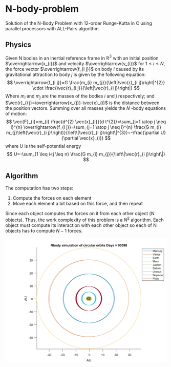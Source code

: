 # N-body-problem

Solution of the N-Body Problem with 12-order Runge-Kutta in C using parallel processors with ALL-Pairs algorithm.

## Physics
Given $\mathrm{N}$ bodies in an inertial reference frame in $\mathbb{R}^{3}$ with an initial position $\overrightarrow{x_{i}}$ and velocity $\overrightarrow{v_{i}}$ for $1 \leq i \leq N$, the force vector $\overrightarrow{f_{i j}}$ on body $i$ caused by its gravitational attraction to body $j$ is given by the following equation:
$$
\overrightarrow{f_{i j}}=G \frac{m_{i} m_{j}}{\left|\vec{r}_{i j}\right|^{2}} \cdot \frac{\vec{r}_{i j}}{\left|\vec{r}_{i j}\right|}
$$
Where $m_{i}$ and $m_{j}$ are the masses of the bodies $i$ and $j$ respectively; and $\vec{r}_{i j}=\overrightarrow{x_{j}}-\vec{x}_{i}$ is the distance between the position vectors.
Summing over all masses yields the $N$ -body equations of motion:
$$
\vec{F}_{i}=m_{i} \frac{d^{2} \vec{x}_{i}}{d t^{2}}=\sum_{j=1 \atop j \neq i}^{n} \overrightarrow{f_{i j}}=\sum_{j=1 \atop j \neq i}^{n} \frac{G m_{i} m_{j}\left(\vec{r}_{i j}\right)}{\left\|\vec{r}_{i j}\right\|^{3}}=-\frac{\partial U}{\partial \vec{x}_{i}}
$$
where $U$ is the self-potential energy
$$
U=-\sum_{1 \leq i<j \leq n} \frac{G m_{i} m_{j}}{\left\|\vec{r}_{i j}\right\|}
$$


## Algorithm
The computation has two steps:
1. Compute the forces on each element
2. Move each element a bit based on this force, and then repeat

Since each object computes the forces on it from each other object ($N$ objects). Thus, the work complexity of this problem is a $N^2$ algorithm. Each object must compute its interaction with each other object so each of N objects has to compute $N−1$ forces.

<img src="img/N_body_problem_solar_system.jpg" width="750">